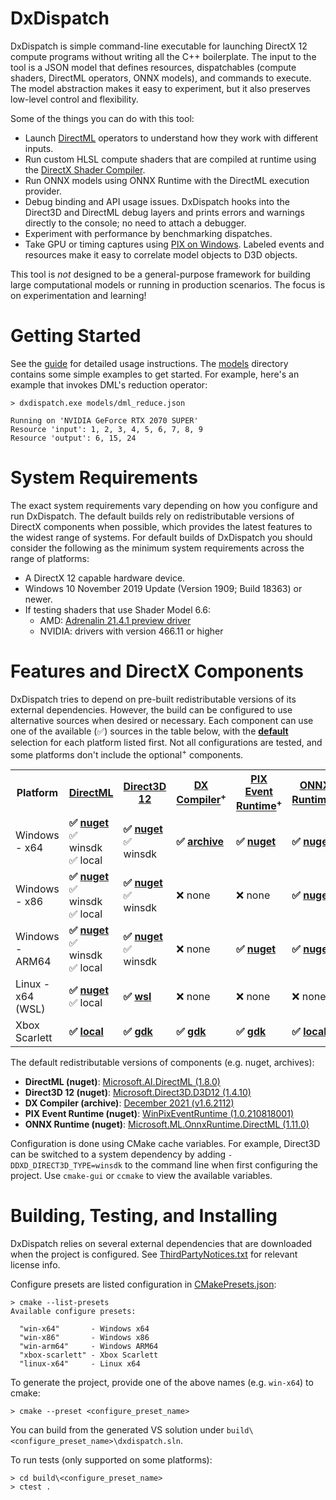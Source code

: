 # DxDispatch

DxDispatch is simple command-line executable for launching DirectX 12 compute programs without writing all the C++ boilerplate. The input to the tool is a JSON model that defines resources, dispatchables (compute shaders, DirectML operators, ONNX models), and commands to execute. The model abstraction makes it easy to experiment, but it also preserves low-level control and flexibility.

Some of the things you can do with this tool:
- Launch [DirectML](https://github.com/Microsoft/directml) operators to understand how they work with different inputs.
- Run custom HLSL compute shaders that are compiled at runtime using the [DirectX Shader Compiler](https://github.com/Microsoft/DirectXShaderCompiler).
- Run ONNX models using ONNX Runtime with the DirectML execution provider.
- Debug binding and API usage issues. DxDispatch hooks into the Direct3D and DirectML debug layers and prints errors and warnings directly to the console; no need to attach a debugger.
- Experiment with performance by benchmarking dispatches.
- Take GPU or timing captures using [PIX on Windows](https://devblogs.microsoft.com/pix/download/). Labeled events and resources make it easy to correlate model objects to D3D objects.

This tool is *not* designed to be a general-purpose framework for building large computational models or running in production scenarios. The focus is on experimentation and learning!

# Getting Started

See the [guide](doc/Guide.md) for detailed usage instructions. The [models](./models) directory contains some simple examples to get started. For example, here's an example that invokes DML's reduction operator:

```
> dxdispatch.exe models/dml_reduce.json

Running on 'NVIDIA GeForce RTX 2070 SUPER'
Resource 'input': 1, 2, 3, 4, 5, 6, 7, 8, 9
Resource 'output': 6, 15, 24
```

# System Requirements

The exact system requirements vary depending on how you configure and run DxDispatch. The default builds rely on redistributable versions of DirectX components when possible, which provides the latest features to the widest range of systems. For default builds of DxDispatch you should consider the following as the minimum system requirements across the range of platforms:

- A DirectX 12 capable hardware device.
- Windows 10 November 2019 Update (Version 1909; Build 18363) or newer.
- If testing shaders that use Shader Model 6.6:
  - AMD: [Adrenalin 21.4.1 preview driver](https://www.amd.com/en/support/kb/release-notes/rn-rad-win-21-4-1-dx12-agility-sdk)
  - NVIDIA: drivers with version 466.11 or higher

# Features and DirectX Components

DxDispatch tries to depend on pre-built redistributable versions of its external dependencies. However, the build can be configured to use alternative sources when desired or necessary. Each component can use one of the available (✅) sources in the table below, with the <b><u>default</u></b> selection for each platform listed first. Not all configurations are tested, and some platforms don't include the optional<sup>+</sup> components.

<table>
  <tr>
    <th>Platform</th>
    <th><a href="https://docs.microsoft.com/windows/ai/directml/dml-intro">DirectML</a></th>
    <th><a href="https://docs.microsoft.com/windows/win32/direct3d12/what-is-directx-12-">Direct3D 12</a></th>
    <th><a href="https://github.com/microsoft/DirectXShaderCompiler">DX Compiler</a><sup>+</sup></th>
    <th><a href="https://devblogs.microsoft.com/pix/winpixeventruntime/">PIX Event Runtime</a><sup>+</sup></th>
    <th><a href="https://onnxruntime.ai/">ONNX Runtime</a><sup>+</sup></th>
  </tr>
  <tr>
    <td>Windows - x64</td>
    <td><b>✅ <u>nuget</u></b><br>✅ winsdk<br>✅ local</td>
    <td><b>✅ <u>nuget</u></b><br>✅ winsdk</td>
    <td><b>✅ <u>archive</u></b></td>
    <td><b>✅ <u>nuget</u></b></td>
    <td><b>✅ <u>nuget</u></b></td>
  </tr>
  <tr>
    <td>Windows - x86</td>
    <td><b>✅ <u>nuget</u></b><br>✅ winsdk<br>✅ local</td>
    <td><b>✅ <u>nuget</u></b><br>✅ winsdk</td>
    <td>❌ none</td>
    <td>❌ none</td>
    <td><b>✅ <u>nuget</u></b></td>
  </tr>
  <tr>
    <td>Windows - ARM64</td>
    <td><b>✅ <u>nuget</u></b><br>✅ winsdk<br>✅ local</td>
    <td><b>✅ <u>nuget</u></b><br>✅ winsdk</td>
    <td>❌ none</td>
    <td><b>✅ <u>nuget</u></b></td>
    <td><b>✅ <u>nuget</u></b></td>
  </tr>
  <tr>
    <td>Linux - x64 (WSL)</td>
    <td><b>✅ <u>nuget</u></b><br>✅ local</td>
    <td><b>✅ <u>wsl</u></b></td>
    <td>❌ none</td>
    <td>❌ none</td>
    <td>❌ none</td>
  </tr>
  <tr>
    <td>Xbox Scarlett</td>
    <td><b>✅ <u>local</u></b></td>
    <td><b>✅ <u>gdk</u></b></td>
    <td><b>✅ <u>gdk</u></b></td>
    <td><b>✅ <u>gdk</u></b></td>
    <td><b>✅ <u>local</u></b></td>
  </tr>
</table>

The default redistributable versions of components (e.g. nuget, archives):
- **DirectML (nuget)**: [Microsoft.AI.DirectML (1.8.0)](https://www.nuget.org/packages/Microsoft.AI.DirectML/1.8.0)
- **Direct3D 12 (nuget)**: [Microsoft.Direct3D.D3D12 (1.4.10)](https://www.nuget.org/packages/Microsoft.Direct3D.D3D12/1.4.10)
- **DX Compiler (archive)**: [December 2021 (v1.6.2112)](https://github.com/microsoft/DirectXShaderCompiler/releases/tag/v1.6.2112)
- **PIX Event Runtime (nuget)**: [WinPixEventRuntime (1.0.210818001)](https://www.nuget.org/packages/WinPixEventRuntime/1.0.210818001)
- **ONNX Runtime (nuget)**: [Microsoft.ML.OnnxRuntime.DirectML (1.11.0)](https://www.nuget.org/packages/Microsoft.ML.OnnxRuntime.DirectML/1.11.0)

Configuration is done using CMake cache variables. For example, Direct3D can be switched to a system dependency by adding `-DDXD_DIRECT3D_TYPE=winsdk` to the command line when first configuring the project. Use `cmake-gui` or `ccmake` to view the available variables.

# Building, Testing, and Installing

DxDispatch relies on several external dependencies that are downloaded when the project is configured. See [ThirdPartyNotices.txt](./ThirdPartyNotices.txt) for relevant license info.

Configure presets are listed configuration in [CMakePresets.json](CMakePresets.json):
```
> cmake --list-presets
Available configure presets:

  "win-x64"       - Windows x64
  "win-x86"       - Windows x86
  "win-arm64"     - Windows ARM64
  "xbox-scarlett" - Xbox Scarlett
  "linux-x64"     - Linux x64
```

To generate the project, provide one of the above names (e.g. `win-x64`) to cmake:
```
> cmake --preset <configure_preset_name>
```

You can build from the generated VS solution under `build\<configure_preset_name>\dxdispatch.sln`.

To run tests (only supported on some platforms):
```
> cd build\<configure_preset_name>
> ctest .
```